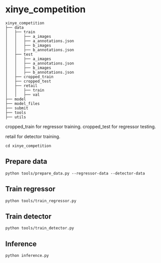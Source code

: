 # xinye_competition

```plain
xinye_competition
├── data
│   ├── train
│   │   ├── a_images
│   │   ├── a_annotations.json
│   │   ├── b_images
│   │   ├── b_annotations.json
│   ├── test
│   │   ├── a_images
│   │   ├── a_annotations.json
│   │   ├── b_images
│   │   ├── b_annotations.json
│   ├── cropped_train
│   ├── cropped_test
│   ├── retail
│   │   ├── train
│   │   ├── val
├── model
├── model_files
├── submit
├── tools
├── utils
```
cropped_train for regressor training.
cropped_test for regressor testing.


retail for detector training.

```shell
cd xinye_competition
```

## Prepare data
```shell
python tools/prepare_data.py --regressor-data --detector-data
```

## Train regressor
```shell
python tools/train_regressor.py
```

## Train detector
```shell
python tools/train_detector.py
```

## Inference
```shell
python inference.py
```
